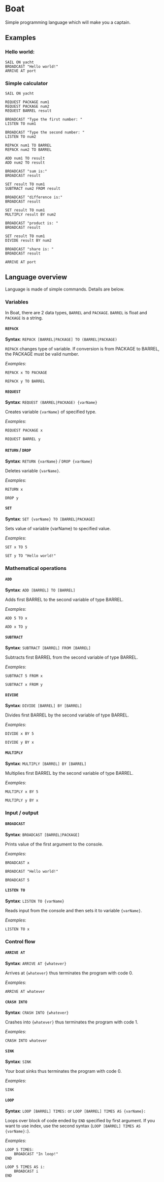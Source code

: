 # Boat

Simple programming language which will make you a captain.

## Examples

### Hello world:

```
SAIL ON yacht
BROADCAST "Hello world!"
ARRIVE AT port
```

### Simple calculator

```
SAIL ON yacht

REQUEST PACKAGE num1
REQUEST PACKAGE num2
REQUEST BARREL result

BROADCAST "Type the first number: "
LISTEN TO num1

BROADCAST "Type the second number: "
LISTEN TO num2

REPACK num1 TO BARREL
REPACK num2 TO BARREL

ADD num1 TO result
ADD num2 TO result

BROADCAST "sum is:"
BROADCAST result

SET result TO num1
SUBTRACT num2 FROM result

BROADCAST "difference is:"
BROADCAST result

SET result TO num1
MULTIPLY result BY num2

BROADCAST "product is: "
BROADCAST result

SET result TO num1
DIVIDE result BY num2

BROADCAST "share is: "
BROADCAST result

ARRIVE AT port
```

## Language overview

Language is made of simple commands. Details are below.

### Variables

In Boat, there are 2 data types, `BARREL` and `PACKAGE`. `BARREL` is float and `PACKAGE` is a string.

#### `REPACK`

**Syntax**: `REPACK [BARREL|PACKAGE] TO (BARREL|PACKAGE)`

`REPACK` changes type of variable. If conversion is from PACKAGE to BARREL, the PACKAGE must be valid number.

_Examples_:

`REPACK x TO PACKAGE`

`REPACK y TO BARREL`

#### `REQUEST`

**Syntax**: `REQUEST (BARREL|PACKAGE) {varName}`

Creates variable `{varName}` of specified type.

_Examples_:

`REQUEST PACKAGE x`

`REQUEST BARREL y`

#### `RETURN` / `DROP`

**Syntax**: `RETURN {varName}` / `DROP {varName}`

Deletes variable `{varName}`.

_Examples_:

`RETURN x`

`DROP y`

#### `SET`

**Syntax**: `SET {varName} TO [BARREL|PACKAGE]`

Sets value of variable {varName} to specified value.

_Examples_:

`SET x TO 5`

`SET y TO "Hello world!"`

### Mathematical operations

#### `ADD`

**Syntax**: `ADD [BARREL] TO [BARREL]`

Adds first BARREL to the second variable of type BARREL.

_Examples_:

`ADD 5 TO x`

`ADD x TO y`

#### `SUBTRACT`

**Syntax**: `SUBTRACT [BARREL] FROM [BARREL]`

Subtracts first BARREL from the second variable of type BARREL.

_Examples_:

`SUBTRACT 5 FROM x`

`SUBTRACT x FROM y`

#### `DIVIDE`

**Syntax**: `DIVIDE [BARREL] BY [BARREL]`

Divides first BARREL by the second variable of type BARREL.

_Examples_:

`DIVIDE x BY 5`

`DIVIDE y BY x`

#### `MULTIPLY`

**Syntax**: `MULTIPLY [BARREL] BY [BARREL]`

Multiplies first BARREL by the second variable of type BARREL.

_Examples_:

`MULTIPLY x BY 5`

`MULTIPLY y BY x`

### Input / output

#### `BROADCAST`

**Syntax**: `BROADCAST [BARREL|PACKAGE]`

Prints value of the first argument to the console.

_Examples_:

`BROADCAST x`

`BROADCAST "Hello world!"`

`BROADCAST 5`

#### `LISTEN TO`

**Syntax**: `LISTEN TO {varName}`

Reads input from the console and then sets it to variable `{varName}`.

_Examples_:

`LISTEN TO x`

### Control flow

#### `ARRIVE AT`

**Syntax**: `ARRIVE AT {whatever}`

Arrives at `{whatever}` thus terminates the program with code 0.

_Examples_:

`ARRIVE AT whatever`

#### `CRASH INTO`

**Syntax**: `CRASH INTO {whatever}`

Crashes into `{whatever}` thus terminates the program with code 1.

_Examples_:

`CRASH INTO whatever`

#### `SINK`

**Syntax**: `SINK`

Your boat sinks thus terminates the program with code 0.

_Examples_:

`SINK`

#### `LOOP`

**Syntax**: `LOOP [BARREL] TIMES:` or `LOOP [BARREL] TIMES AS {varName}:`

Loops over block of code ended by `END` specified by first argument. If you want to use index, use the second syntax (`LOOP [BARREL] TIMES AS {varName}:`).

_Examples_:

```
LOOP 5 TIMES:
    BROADCAST "In loop!"
END
```

```
LOOP 5 TIMES AS i:
    BROADCAST i
END
```
